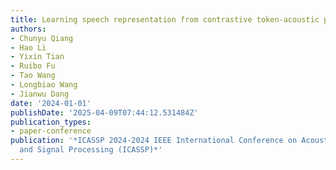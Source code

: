 ```yaml
---
title: Learning speech representation from contrastive token-acoustic pretraining
authors:
- Chunyu Qiang
- Hao Li
- Yixin Tian
- Ruibo Fu
- Tao Wang
- Longbiao Wang
- Jianwu Dang
date: '2024-01-01'
publishDate: '2025-04-09T07:44:12.531484Z'
publication_types:
- paper-conference
publication: '*ICASSP 2024-2024 IEEE International Conference on Acoustics, Speech
  and Signal Processing (ICASSP)*'
---
```

